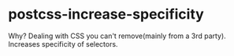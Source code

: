 # postcss-increase-specificity
Why? Dealing with CSS you can't remove(mainly from a 3rd party). Increases specificity of selectors.
